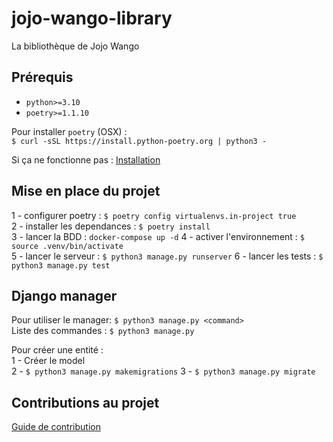 # jojo-wango-library

La bibliothèque de Jojo Wango

## Prérequis

- `python>=3.10`
- `poetry>=1.1.10`

Pour installer `poetry` (OSX) :  
`$ curl -sSL https://install.python-poetry.org | python3 -`

Si ça ne fonctionne pas : [Installation](https://python-poetry.org/docs/)

## Mise en place du projet

1 - configurer poetry : `$ poetry config virtualenvs.in-project true`  
2 - installer les dependances : `$ poetry install`  
3 - lancer la BDD : `docker-compose up -d`
4 - activer l'environnement : `$ source .venv/bin/activate`  
5 - lancer le serveur : `$ python3 manage.py runserver`
6 - lancer les tests : `$ python3 manage.py test`

## Django manager

Pour utiliser le manager: `$ python3 manage.py <command>`  
Liste des commandes : `$ python3 manage.py`

Pour créer une entité :  
1 - Créer le model  
2 - `$ python3 manage.py makemigrations`
3 - `$ python3 manage.py migrate`

## Contributions au projet

[Guide de contribution](https://github.com/adxl/jojo-wango-library/blob/master/CONTRIBUTING.md)
